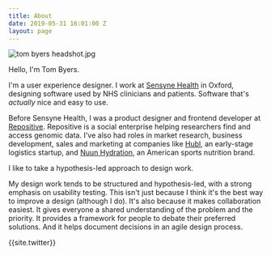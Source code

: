 ```yaml
---
title: About
date: 2019-05-31 16:01:00 Z
layout: page
---
```


![tom byers headshot.jpg](/uploads/tom%20byers%20headshot.jpg)

Hello, I'm Tom Byers. 

I'm a user experience designer. I work at [Sensyne Health](https://www.sensynehealth.com) in Oxford, designing software used by NHS clinicians and patients. Software that's *actually* nice and easy to use. 

Before Sensyne Health, I was a product designer and frontend developer at [Repositive](https://repositive.io). Repositive is a social enterprise helping researchers find and access genomic data. I've also had roles in market research, business development, sales and marketing at companies like [Hubl](http://www.hubl.co.uk), an early-stage logistics startup, and [Nuun Hydration](https://nuunlife.com), an American sports nutrition brand.

I like to take a hypothesis-led approach to design work. 

My design work tends to be structured and hypothesis-led, with a strong emphasis on usability testing. This isn't just because I think it's the best way to improve a design (although I do). It's also because it makes collaboration easiest. It gives everyone a shared understanding of the problem and the priority. It provides a framework for people to debate their preferred solutions. And it helps document decisions in an agile design process.

{{site.twitter}}